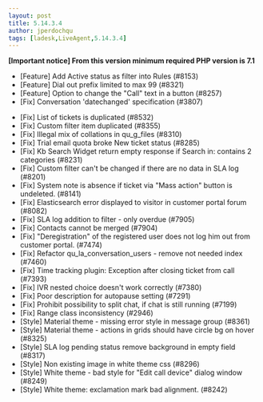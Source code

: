 ```yaml
---
layout: post
title: 5.14.3.4
author: jperdochqu
tags: [ladesk,LiveAgent,5.14.3.4]
---
```


**[Important notice] From this version minimum required PHP version is 7.1**

- [Feature] Add Active status as filter into Rules (#8153)
- [Feature] Dial out prefix limited to max 99 (#8321)
- [Feature] Option to change the "Call" text in a button (#8257)
- [Fix] Conversation 'datechanged' specification (#3807)

<!--more--> 

- [Fix] List of tickets is duplicated (#8532)
- [Fix] Custom filter item duplicated (#8355)
- [Fix] Illegal mix of collations in qu_g_files (#8310)
- [Fix] Trial email quota broke New ticket status (#8285)
- [Fix] Kb Search Widget return empty response if Search in: contains 2 categories (#8231)
- [Fix] Custom filter can't be changed if there are no data in SLA log (#8201)
- [Fix] System note is absence if ticket via "Mass action" button is undeleted. (#8141)
- [Fix] Elasticsearch error displayed to visitor in customer portal forum (#8082)
- [Fix] SLA log addition to filter - only overdue (#7905)
- [Fix] Contacts cannot be merged (#7904)
- [Fix] "Deregistration" of the registered user does not log him out from customer portal. (#7474)
- [Fix] Refactor qu_la_conversation_users - remove not needed index (#7460)
- [Fix] Time tracking plugin: Exception after closing ticket from call (#7393)
- [Fix] IVR nested choice doesn't work correctly (#7380)
- [Fix] Poor description for autopause setting (#7291)
- [Fix] Prohibit possibility to split chat, if chat is still running (#7199)
- [Fix] Range class inconsistency (#2946)
- [Style] Material theme - missing error style in message group (#8361)
- [Style] Material theme - actions in grids should have circle bg on hover (#8325)
- [Style] SLA log pending status remove background in empty field (#8317)
- [Style] Non existing image in white theme css (#8296)
- [Style] White theme - bad style for "Edit call device" dialog window (#8249)
- [Style] White theme: exclamation mark bad alignment. (#8242)
